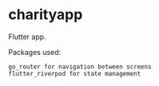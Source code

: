 # charityapp

Flutter app.

Packages used:

    go_router for navigation between screens
    flutter_riverpod for state management